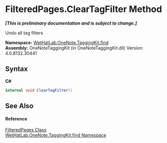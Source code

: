# FilteredPages.ClearTagFilter Method 
 _**\[This is preliminary documentation and is subject to change.\]**_

Undo all tag filters

**Namespace:**&nbsp;<a href="0e3a8efd-07d2-1709-b1cd-709153222081.md">WetHatLab.OneNote.TaggingKit.find</a><br />**Assembly:**&nbsp;OneNoteTaggingKit (in OneNoteTaggingKit.dll) Version: 4.0.8132.30441

## Syntax

**C#**<br />
``` C#
internal void ClearTagFilter()
```


## See Also


#### Reference
<a href="7f546c1f-e562-e088-88e0-8a854b71cada.md">FilteredPages Class</a><br /><a href="0e3a8efd-07d2-1709-b1cd-709153222081.md">WetHatLab.OneNote.TaggingKit.find Namespace</a><br />